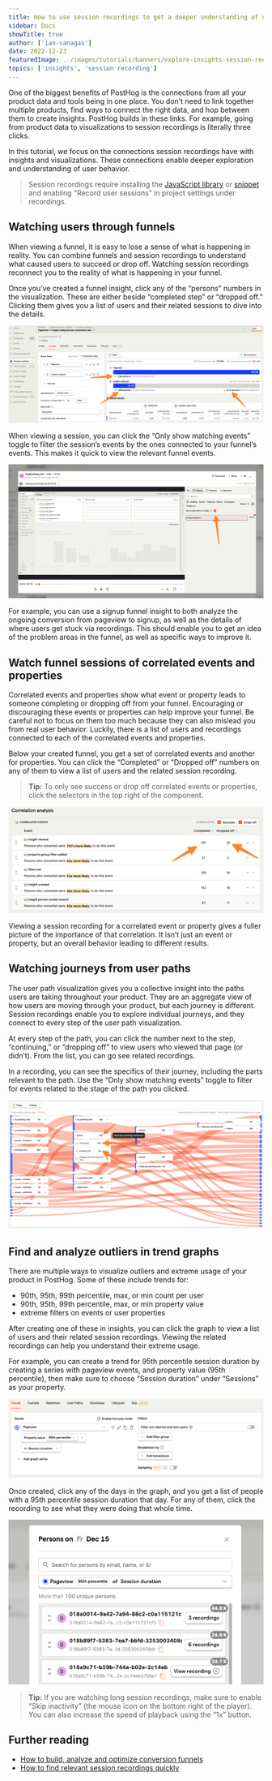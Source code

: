 ```yaml
---
title: How to use session recordings to get a deeper understanding of user behavior
sidebar: Docs
showTitle: true
author: ['ian-vanagas']
date: 2022-12-23
featuredImage: ../images/tutorials/banners/explore-insights-session-recordings.png
topics: ['insights', 'session recording']
--- 
```


One of the biggest benefits of PostHog is the connections from all your product data and tools being in one place. You don’t need to link together multiple products, find ways to connect the right data, and hop between them to create insights. PostHog builds in these links. For example, going from product data to visualizations to session recordings is literally three clicks.

In this tutorial, we focus on the connections session recordings have with insights and visualizations. These connections enable deeper exploration and understanding of user behavior.

> Session recordings require installing the [JavaScript library](https://posthog.com/docs/integrate/client/js) or [snippet](https://posthog.com/docs/integrate#snippet) and enabling "Record user sessions" in project settings under recordings.

## Watching users through funnels

When viewing a funnel, it is easy to lose a sense of what is happening in reality. You can combine funnels and session recordings to understand what caused users to succeed or drop off. Watching session recordings reconnect you to the reality of what is happening in your funnel.

Once you’ve created a funnel insight, click any of the “persons” numbers in the visualization. These are either beside “completed step” or “dropped off.” Clicking them gives you a list of users and their related sessions to dive into the details.

![Watching funnels](../images/tutorials/explore-insights-session-recordings/funnel.png)

When viewing a session, you can click the “Only show matching events” toggle to filter the session’s events by the ones connected to your funnel’s events. This makes it quick to view the relevant funnel events.

![Only matching](../images/tutorials/explore-insights-session-recordings/only-matching.png)

For example, you can use a signup funnel insight to both analyze the ongoing conversion from pageview to signup, as well as the details of where users get stuck via recordings. This should enable you to get an idea of the problem areas in the funnel, as well as specific ways to improve it.

## Watch funnel sessions of correlated events and properties

Correlated events and properties show what event or property leads to someone completing or dropping off from your funnel. Encouraging or discouraging these events or properties can help improve your funnel. Be careful not to focus on them too much because they can also mislead you from real user behavior. Luckily, there is a list of users and recordings connected to each of the correlated events and properties.

Below your created funnel, you get a set of correlated events and another for properties. You can click the “Completed” or “Dropped off” numbers on any of them to view a list of users and the related session recording.

> **Tip:** To only see success or drop off correlated events or properties, click the selectors in the top right of the component.

![Correlated events](../images/tutorials/explore-insights-session-recordings/correlated.png)

Viewing a session recording for a correlated event or property gives a fuller picture of the importance of that correlation. It isn’t just an event or property, but an overall behavior leading to different results.

## Watching journeys from user paths

The user path visualization gives you a collective insight into the paths users are taking throughout your product. They are an aggregate view of how users are moving through your product, but each journey is different. Session recordings enable you to explore individual journeys, and they connect to every step of the user path visualization.

At every step of the path, you can click the number next to the step, “continuing,” or “dropping off” to view users who viewed that page (or didn’t). From the list, you can go see related recordings.

In a recording, you can see the specifics of their journey, including the parts relevant to the path. Use the “Only show matching events” toggle to filter for events related to the stage of the path you clicked.

![Path](../images/tutorials/explore-insights-session-recordings/path.png)

## Find and analyze outliers in trend graphs

There are multiple ways to visualize outliers and extreme usage of your product in PostHog. Some of these include trends for:

- 90th, 95th, 99th percentile, max, or min count per user
- 90th, 95th, 99th percentile, max, or min property value
- extreme filters on events or user properties

After creating one of these in insights, you can click the graph to view a list of users and their related session recordings. Viewing the related recordings can help you understand their extreme usage.

For example, you can create a trend for 95th percentile session duration by creating a series with pageview events, and property value (95th percentile), then make sure to choose “Session duration” under “Sessions” as your property.

![95th percentile session duration setup](../images/tutorials/explore-insights-session-recordings/extreme.png)

Once created, click any of the days in the graph, and you get a list of people with a 95th percentile session duration that day. For any of them, click the recording to see what they were doing that whole time.

![Extreme sessions](../images/tutorials/explore-insights-session-recordings/extreme-sessions.png)

> **Tip:** If you are watching long session recordings, make sure to enable “Skip inactivity” (the mouse icon on the bottom right of the player). You can also increase the speed of playback using the “1x” button.

## Further reading

- [How to build, analyze and optimize conversion funnels](https://posthog.com/tutorials/funnels)
- [How to find relevant session recordings quickly](https://posthog.com/tutorials/filter-session-recordings)
